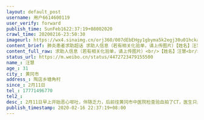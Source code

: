 ```yaml
---
layout: default_post
username: 用户6614600119
user_verify: forward
publish_time: SunFeb1622:37:19+08002020
crawl_time: 20200216-23:50:30
imageurl: https://wx4.sinaimg.cn/orj360/007dEbEHgy1gbyma5k2egj30u01hcka9.jpg,https://wx3.sinaimg.cn/orj360/007dEbEHgy1gbyma6q0zzj30u01hcqo3.jpg
content_brief: 肺炎患者求助超话 求助人信息（若有相关化验单，请上传图片）【姓名】汪慧【年龄】31【所在城市】黄冈市【所在小区、社区】陶店乡塘角村【患病时间】2月11日【联系方式】17771496770【其他紧急联系人】【病情描述】2月11日早上开始恶心呕吐，伴随乏力，后前往黄冈市中医院检查验血拍了CT， ...全文
content_full_raw: 求助人信息（若有相关化验单，请上传图片）<br/>【姓名】汪慧<br/>【年龄】31<br/>【所在城市】黄冈市<br/>【所在小区、社区】陶店乡塘角村<br/>【患病时间】2月11日<br/>【联系方式】17771496770<br/>【其他紧急联系人】<br/>【病情描述】2月11日早上开始恶心呕吐，伴随乏力，后前往黄冈市中医院检查验血拍了CT，医生只是开了一盒奥司他韦，然后当天送去酒店隔离中，直到今天也一直在隔离中。核酸结果问了好多次都没有结果，目前食欲稍微好转，喉咙不舒服，请大家帮忙看看我的检查结果是否是冠状病毒肺炎！因为等不到确诊也没有针对性治疗，也几乎没有对应的药物治疗
status_url: https://m.weibo.cn/status/4472723479155500
name_: 汪慧
age_: 31
city_: 黄冈市
address_: 陶店乡塘角村
since_: 2月11日
tel_: 17771496770
tel2_: 
desc_: 2月11日早上开始恶心呕吐，伴随乏力，后前往黄冈市中医院检查验血拍了CT，医生只是开了一盒奥司他韦，然后当天送去酒店隔离中，直到今天也一直在隔离中。核酸结果问了好多次都没有结果，目前食欲稍微好转，喉咙不舒服，请大家帮忙看看我的检查结果是否是冠状病毒肺炎！因为等不到确诊也没有针对性治疗，也几乎没有对应的药物治疗
publish_timestamp: 2020-02-16 22:37:19+08:00
---
```

